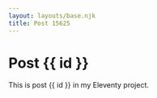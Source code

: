```yaml
---
layout: layouts/base.njk
title: Post 15625
---
```


# Post {{ id }}

This is post {{ id }} in my Eleventy project.
